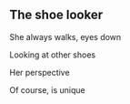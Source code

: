 ## The shoe looker

She always walks, eyes down

Looking at other shoes

Her perspective

Of course, is unique